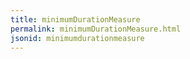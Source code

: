 ```yaml
---
title: minimumDurationMeasure
permalink: minimumDurationMeasure.html
jsonid: minimumdurationmeasure
---
```

